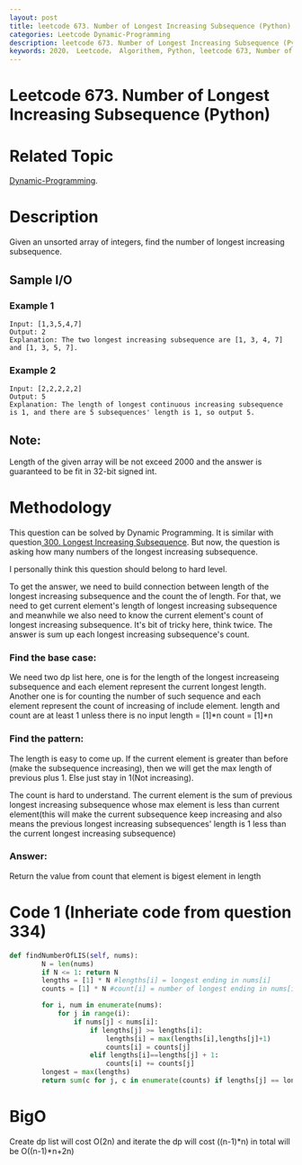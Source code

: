 ```yaml
---
layout: post
title: leetcode 673. Number of Longest Increasing Subsequence (Python)
categories: Leetcode Dynamic-Programming
description: leetcode 673. Number of Longest Increasing Subsequence (Python Solution)
keywords: 2020， Leetcode， Algorithem, Python, leetcode 673, Number of Longest Increasing Subsequence, zhenyu, Dynamic Programming, DP
---
```


# Leetcode 673. Number of Longest Increasing Subsequence (Python)

# Related Topic
<a href="/categories/#Dynamic-Programming" target="_blank"> Dynamic-Programming</a>.

# Description
Given an unsorted array of integers, find the number of longest increasing subsequence.


## Sample I/O
### Example 1
```
Input: [1,3,5,4,7]
Output: 2
Explanation: The two longest increasing subsequence are [1, 3, 4, 7] and [1, 3, 5, 7].

```

### Example 2
```
Input: [2,2,2,2,2]
Output: 5
Explanation: The length of longest continuous increasing subsequence is 1, and there are 5 subsequences' length is 1, so output 5.

```

## Note:
Length of the given array will be not exceed 2000 and the answer is guaranteed to be fit in 32-bit signed int.


# Methodology
This question can be solved by Dynamic Programming. It is similar with question<a href="/2020/03/02/lc300/" target="_blank"> 300. Longest Increasing Subsequence</a>. But now, the question is asking how many numbers of the longest increasing subsequence.

I personally think this question should belong to hard level.

To get the answer, we need to build connection between length of the longest increasing subsequence and the count the of length. For that, we need to get current element's length of longest increasing subsequence and meanwhile we also need to know the current element's count of longest increasing subsequence. It's bit of tricky here, think twice. The answer is sum up each longest increasing subsequence's count.

### Find the base case:
   
We need two dp list here, one is for the length of the longest increaseing subsequence and each element represent the current longest length. Another one is for counting the number of such sequence and each element represent the count of increasing of include element.
length and count are at least 1 unless there is no input
length = [1]*n
count = [1]*n

### Find the pattern:
   
The length is easy to come up. If the current element is greater than before (make the subsequence increasing), then we will get the max length of previous plus 1. Else just stay in 1(Not increasing).

The count is hard to understand. The current element is the sum of previous longest increasing subsequence whose max element is less than current element(this will make the current subsequence keep increasing and also means the previous longest increasing subsequences' length is 1 less than the current longest increasing subsequence)

### Answer:
Return the value from count that element is bigest element in length
   

# Code 1 (Inheriate code from question 334)
```python
def findNumberOfLIS(self, nums):
        N = len(nums)
        if N <= 1: return N
        lengths = [1] * N #lengths[i] = longest ending in nums[i]
        counts = [1] * N #count[i] = number of longest ending in nums[i]

        for i, num in enumerate(nums):
            for j in range(i):
                if nums[j] < nums[i]:
                    if lengths[j] >= lengths[i]:
                        lengths[i] = max(lengths[i],lengths[j]+1)
                        counts[i] = counts[j]
                    elif lengths[i]==lengths[j] + 1:
                        counts[i] += counts[j]
        longest = max(lengths)
        return sum(c for j, c in enumerate(counts) if lengths[j] == longest)
```
# BigO
Create dp list will cost O(2n) and iterate the dp will cost ((n-1)\*n) in total will be O((n-1)\*n+2n)
